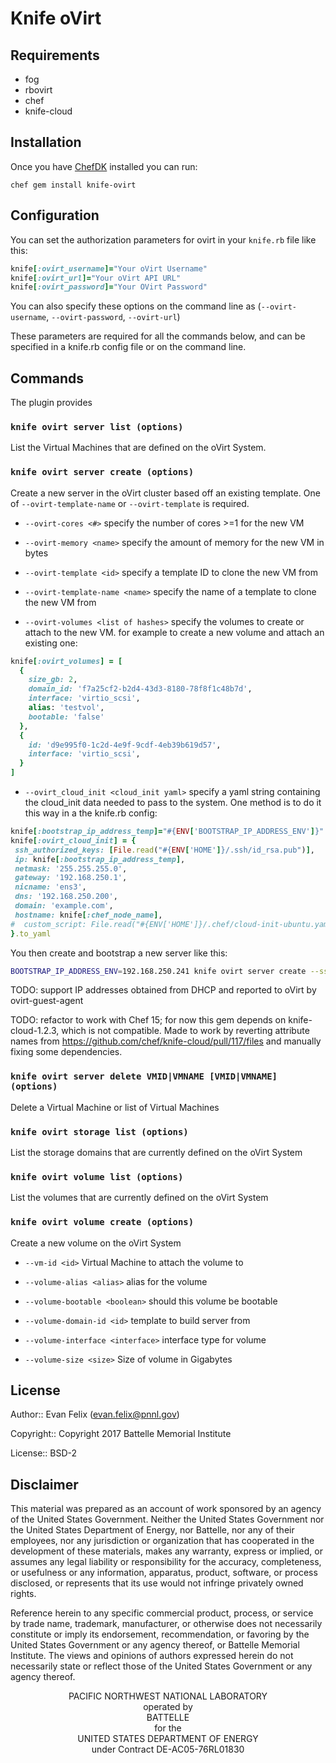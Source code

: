 # Knife oVirt

## Requirements
 * fog
 * rbovirt
 * chef
 * knife-cloud

## Installation

Once you have [ChefDK](https://downloads.chef.io/chefdk) installed you can run:

`chef gem install knife-ovirt`

## Configuration

You can set the authorization parameters for ovirt in your `knife.rb` file like this:

```ruby
knife[:ovirt_username]="Your oVirt Username"
knife[:ovirt_url]="Your oVirt API URL"
knife[:ovirt_password]="Your OVirt Password"
```
You can also specify these options on the command line as (`--ovirt-username`, `--ovirt-password`, `--ovirt-url`)

These parameters are required for all the commands below, and can be specified in a knife.rb config file or on the command line.

## Commands

The plugin provides

### `knife ovirt server list (options)`
List the Virtual Machines that are defined on the oVirt System.


### `knife ovirt server create (options)`
Create a new server in the oVirt cluster based off an existing template. One of `--ovirt-template-name` or `--ovirt-template` is required.

 * `--ovirt-cores <#>` specify the number of cores >=1 for the new VM

 * `--ovirt-memory <name>` specify the amount of memory for the new VM in bytes

 * `--ovirt-template <id>` specify a template ID to clone the new VM from

 * `--ovirt-template-name <name>` specify the name of a template to clone the new VM from

 * `--ovirt-volumes <list of hashes>` specify the volumes to create or attach to the new VM. for example to create a new volume and attach an existing one:
 ```ruby
 knife[:ovirt_volumes] = [
   {
     size_gb: 2,
     domain_id: 'f7a25cf2-b2d4-43d3-8180-78f8f1c48b7d',
     interface: 'virtio_scsi',
     alias: 'testvol',
     bootable: 'false'
   },
   {
     id: 'd9e995f0-1c2d-4e9f-9cdf-4eb39b619d57',
     interface: 'virtio_scsi',
   }
 ]
 ```

 * `--ovirt_cloud_init <cloud_init yaml>` specify a yaml string containing the cloud_init data needed to pass to the system.  One method is to do it this way in a the knife.rb config:
 ```ruby
knife[:bootstrap_ip_address_temp]="#{ENV['BOOTSTRAP_IP_ADDRESS_ENV']}"
knife[:ovirt_cloud_init] = {
  ssh_authorized_keys: [File.read("#{ENV['HOME']}/.ssh/id_rsa.pub")],
  ip: knife[:bootstrap_ip_address_temp],
  netmask: '255.255.255.0',
  gateway: '192.168.250.1',
  nicname: 'ens3',
  dns: '192.168.250.200',
  domain: 'example.com',
  hostname: knife[:chef_node_name],
#  custom_script: File.read("#{ENV['HOME']}/.chef/cloud-init-ubuntu.yaml")
}.to_yaml
 ```

You then create and bootstrap a new server like this:
 ```bash
BOOTSTRAP_IP_ADDRESS_ENV=192.168.250.241 knife ovirt server create --ssh-user root --identity-file ~/.ssh/id_rsa --no-host-key-verify -N node-name --ovirt-template-name template-name -r 'role[name]'
 ```
TODO: support IP addresses obtained from DHCP and reported to oVirt by ovirt-guest-agent

TODO: refactor to work with Chef 15; for now this gem depends on knife-cloud-1.2.3, which is not compatible. Made to work by reverting attribute names from https://github.com/chef/knife-cloud/pull/117/files and manually fixing some dependencies.

### `knife ovirt server delete VMID|VMNAME [VMID|VMNAME] (options)`

Delete a Virtual Machine or list of Virtual Machines

### `knife ovirt storage list (options)`

List the storage domains that are currently defined on the oVirt System

### `knife ovirt volume list (options)`

List the volumes that are currently defined on the oVirt System

### `knife ovirt volume create (options)`

Create a new volume on the oVirt System
 * `--vm-id <id>` Virtual Machine to attach the volume to

 * `--volume-alias <alias>` alias for the volume

 * `--volume-bootable <boolean>` should this volume be bootable

 * `--volume-domain-id <id>` template to build server from

 * `--volume-interface <interface>` interface type for volume

 * `--volume-size <size>` Size of volume in Gigabytes

## License

Author:: Evan Felix ([evan.felix@pnnl.gov](mailto:evan.felix@pnnl.gov))

Copyright:: Copyright 2017 Battelle Memorial Institute

License:: BSD-2

## Disclaimer

This material was prepared as an account of work sponsored by an agency of the United States Government.  Neither the United States Government nor the United States Department of Energy, nor Battelle, nor any of their employees, nor any jurisdiction or organization that has cooperated in the development of these materials, makes any warranty, express or implied, or assumes any legal liability or responsibility for the accuracy, completeness, or usefulness or any information, apparatus, product, software, or process disclosed, or represents that its use would not infringe privately owned rights.

Reference herein to any specific commercial product, process, or service by trade name, trademark, manufacturer, or otherwise does not necessarily constitute or imply its endorsement, recommendation, or favoring by the United States Government or any agency thereof, or Battelle Memorial Institute. The views and opinions of authors expressed herein do not necessarily state or reflect those of the United States Government or any agency thereof.

<center>
PACIFIC NORTHWEST NATIONAL LABORATORY<br>
operated by<br>
BATTELLE<br>
for the<br>
UNITED STATES DEPARTMENT OF ENERGY<br>
under Contract DE-AC05-76RL01830</center>
